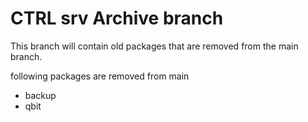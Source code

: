 # CTRL srv Archive branch

This branch will contain old packages that are removed from the main branch.

following packages are removed from main

* backup
* qbit


